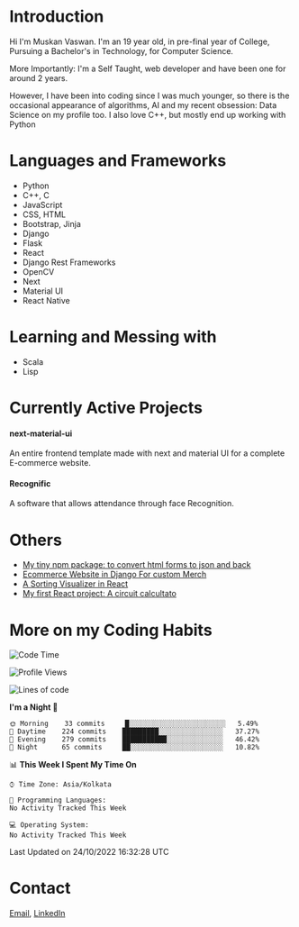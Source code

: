 <!-- - I’m currently working on:
&nbsp;&nbsp;&nbsp;&nbsp;&nbsp;&nbsp; *Circuits*[https://muskanvaswan.github.io/circuits] which, as the name suggests,  is a calculator for solving circuits with ease. This is my first React project
#### I’m currently learning : 
&nbsp;&nbsp;&nbsp;&nbsp;&nbsp;&nbsp; React.js
#### Ask me about:
&nbsp;&nbsp;&nbsp;&nbsp;&nbsp;&nbsp; Anything
#### How to reach me:
&nbsp;&nbsp;&nbsp;&nbsp;&nbsp;&nbsp; Email[mailto:muskanvaswan@gmail.com] LinkedIn[https://www.linkedin.com/in/muskan-vaswan?lipi=urn%3Ali%3Apage%3Ad_flagship3_profile_view_base_contact_details%3B%2FQpdlv5fQ12Ru4DkW2TysA%3D%3D]
#### Pronouns:
&nbsp;&nbsp;&nbsp;&nbsp;&nbsp;&nbsp; Her -->

# Introduction
Hi I'm Muskan Vaswan.
I'm an 19 year old,
in pre-final year of College,
Pursuing a Bachelor's in Technology, for Computer Science.

More Importantly: I'm a Self Taught, web developer and have been one for around 2 years.

However, I have been into coding since I was much younger, so there is the occasional appearance of algorithms, AI and my recent obsession: Data Science on my profile too. I also love C++, but mostly end up working with Python


# Languages and Frameworks

- Python
- C++, C
- JavaScript
- CSS, HTML 
- Bootstrap, Jinja
- Django
- Flask
- React 
- Django Rest Frameworks
- OpenCV
- Next
- Material UI
- React Native

# Learning and Messing with 

- Scala 
- Lisp

# Currently Active Projects

#### next-material-ui
An entire frontend template made with next and material UI for a complete E-commerce website.

#### Recognific
A software that allows attendance through face Recognition.

# Others
- [My tiny npm package: to convert html forms to json and back](https://www.npmjs.com/package/forms-dynamically)
- [Ecommerce Website in Django For custom Merch](https://merch-commerce.herokuapp.com/)
- [A Sorting Visualizer in React](https://muskanvaswan.github.io/SortingVisualizer/)
- [My first React project: A circuit calcultato](https://muskanvaswan.github.io/circuits)

# More on my Coding Habits

<!--START_SECTION:waka-->
![Code Time](http://img.shields.io/badge/Code%20Time-527%20hrs%2050%20mins-blue)

![Profile Views](http://img.shields.io/badge/Profile%20Views-0-blue)

![Lines of code](https://img.shields.io/badge/From%20Hello%20World%20I%27ve%20Written--824%20Thousand%20lines%20of%20code-blue)

**I'm a Night 🦉** 

```text
🌞 Morning    33 commits     █░░░░░░░░░░░░░░░░░░░░░░░░   5.49% 
🌆 Daytime    224 commits    █████████░░░░░░░░░░░░░░░░   37.27% 
🌃 Evening    279 commits    ███████████░░░░░░░░░░░░░░   46.42% 
🌙 Night      65 commits     ██░░░░░░░░░░░░░░░░░░░░░░░   10.82%

```


📊 **This Week I Spent My Time On** 

```text
⌚︎ Time Zone: Asia/Kolkata

💬 Programming Languages: 
No Activity Tracked This Week

💻 Operating System: 
No Activity Tracked This Week

```


 Last Updated on 24/10/2022 16:32:28 UTC
<!--END_SECTION:waka-->

# Contact

[Email](mailto:muskanvaswan@gmail.com), [LinkedIn](https://www.linkedin.com/in/muskan-vaswan?lipi=urn%3Ali%3Apage%3Ad_flagship3_profile_view_base_contact_details%3B%2FQpdlv5fQ12Ru4DkW2TysA%3D%3D)



